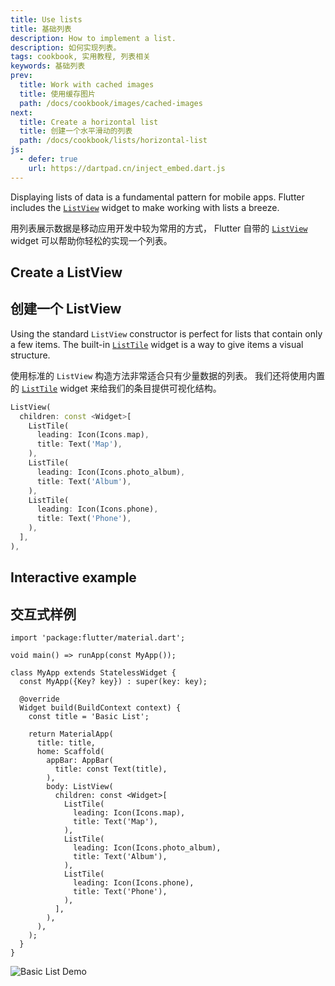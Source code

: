 ```yaml
---
title: Use lists
title: 基础列表
description: How to implement a list.
description: 如何实现列表。
tags: cookbook, 实用教程, 列表相关
keywords: 基础列表
prev:
  title: Work with cached images
  title: 使用缓存图片
  path: /docs/cookbook/images/cached-images
next:
  title: Create a horizontal list
  title: 创建一个水平滑动的列表
  path: /docs/cookbook/lists/horizontal-list
js:
  - defer: true
    url: https://dartpad.cn/inject_embed.dart.js
---
```


<?code-excerpt path-base="cookbook/lists/basic_list"?>

Displaying lists of data is a fundamental pattern for mobile apps.
Flutter includes the [`ListView`][]
widget to make working with lists a breeze.

用列表展示数据是移动应用开发中较为常用的方式，
Flutter 自带的 [`ListView`][] widget 可以帮助你轻松的实现一个列表。

## Create a ListView

## 创建一个 ListView

Using the standard `ListView` constructor is
perfect for lists that contain only a few items.
The built-in [`ListTile`][]
widget is a way to give items a visual structure.

使用标准的 `ListView` 构造方法非常适合只有少量数据的列表。
我们还将使用内置的 [`ListTile`][] widget 来给我们的条目提供可视化结构。

<?code-excerpt "lib/main.dart (ListView)" replace="/^body\: //g"?>
```dart
ListView(
  children: const <Widget>[
    ListTile(
      leading: Icon(Icons.map),
      title: Text('Map'),
    ),
    ListTile(
      leading: Icon(Icons.photo_album),
      title: Text('Album'),
    ),
    ListTile(
      leading: Icon(Icons.phone),
      title: Text('Phone'),
    ),
  ],
),
```

## Interactive example

## 交互式样例

<?code-excerpt "lib/main.dart"?>
```run-dartpad:theme-light:mode-flutter:run-true:width-100%:height-600px:split-60:ga_id-interactive_example:null_safety-true
import 'package:flutter/material.dart';

void main() => runApp(const MyApp());

class MyApp extends StatelessWidget {
  const MyApp({Key? key}) : super(key: key);

  @override
  Widget build(BuildContext context) {
    const title = 'Basic List';

    return MaterialApp(
      title: title,
      home: Scaffold(
        appBar: AppBar(
          title: const Text(title),
        ),
        body: ListView(
          children: const <Widget>[
            ListTile(
              leading: Icon(Icons.map),
              title: Text('Map'),
            ),
            ListTile(
              leading: Icon(Icons.photo_album),
              title: Text('Album'),
            ),
            ListTile(
              leading: Icon(Icons.phone),
              title: Text('Phone'),
            ),
          ],
        ),
      ),
    );
  }
}
```

<noscript>
  <img src="/assets/images/docs/cookbook/basic-list.png" alt="Basic List Demo" class="site-mobile-screenshot" /> 
</noscript>


[`ListTile`]: {{site.api}}/flutter/material/ListTile-class.html
[`ListView`]: {{site.api}}/flutter/widgets/ListView-class.html

